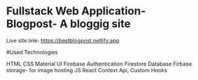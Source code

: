 # Fullstack Web Application- Blogpost- A bloggig site

Live site link- https://bestblogpost.netlify.app

#Used Technologies

HTML
CSS
Material UI
Firebase Authentication
Firestore Database
Firbase storage- for image hosting
JS
React
Context Api, Custom Hooks
